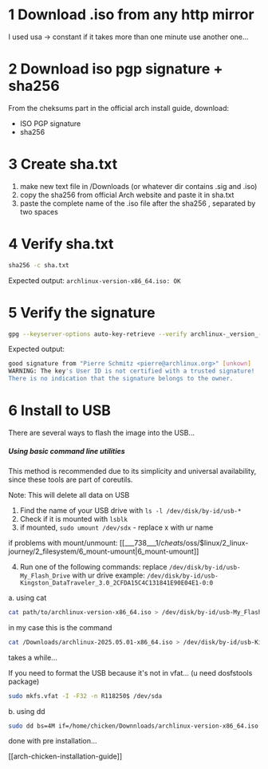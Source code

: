 # 1 Download .iso from any http mirror
I used usa -> constant
if it takes more than one minute use another one...

# 2 Download iso pgp signature + sha256
From the cheksums part in the official arch install guide, download:
- ISO PGP signature
- sha256 

# 3 Create sha.txt
1. make new text file in /Downloads (or whatever dir contains .sig and .iso) 
2. copy the sha256 from official Arch website and paste it in sha.txt
3. paste the complete name of the .iso file after the sha256 , separated by two spaces

# 4 Verify sha.txt
``` bash
sha256 -c sha.txt
```
Expected output: `archlinux-version-x86_64.iso: OK`

# 5 Verify the signature
``` bash
gpg --keyserver-options auto-key-retrieve --verify archlinux-_version_-x86_64.iso.sig
```
Expected output: 
``` bash
good signature from "Pierre Schmitz <pierre@archlinux.org>" [unkown]
WARNING: The key's User ID is not certified with a trusted signature!
There is no indication that the signature belongs to the owner. 
```

# 6 Install to USB
There are several ways to flash the image into the USB...
##### Using basic command line utilities
This method is recommended due to its simplicity and universal availability, since these tools are part of coreutils. 

Note: This will delete all data on USB
1. Find the name of your USB drive with `ls -l /dev/disk/by-id/usb-*`
2. Check if it is mounted with `lsblk`
3. if mounted, `sudo umount /dev/sdx` - replace x with ur name

if problems with mount/unmount: [[___738___1/$cheats/$oss/$linux/2_linux-journey/2_filesystem/6_mount-umount|6_mount-umount]]

4. Run one of the following commands:
replace `/dev/disk/by-id/usb-My_Flash_Drive` with ur drive
example: `/dev/disk/by-id/usb-Kingston_DataTraveler_3.0_2CFDA15C4C131841E90E04E1-0:0`

a. using cat
``` bash
cat path/to/archlinux-version-x86_64.iso > /dev/disk/by-id/usb-My_Flash_Drive
```
in my case this is the command
``` bash
cat /Downloads/archlinux-2025.05.01-x86_64.iso > /dev/disk/by-id/usb-Kingston_DataTraveler_3.0_2CFDA15C4C131841E90E04E1-0\:0
```
takes a while... 

If you need to format the USB because it's not in vfat... (u need dosfstools package)
``` bash
sudo mkfs.vfat -I -F32 -n R118250$ /dev/sda
```

b. using dd
``` bash
sudo dd bs=4M if=/home/chicken/Downnloads/archlinux-version-x86_64.iso of=/dev/disk/by-id/usb-Kingston...0:0 conv=fsync oflag=direct status=progress
```

done with pre installation...

[[arch-chicken-installation-guide]]
